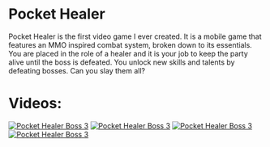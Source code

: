 # Pocket Healer

Pocket Healer is the first video game I ever created. It is a mobile game that features an MMO inspired combat system, broken down to its essentials. You are placed in the role of a healer and it is your job to keep the party alive until the boss is defeated. You unlock new skills and talents by defeating bosses. Can you slay them all?

# Videos:

[![Pocket Healer Boss 3](http://img.youtube.com/vi/uIfE-irobDI/0.jpg)](https://www.youtube.com/watch?v=uIfE-irobDI&list=PL1yhS38OeSNoyPmWPKO-_lNmM2QNMxUwk&index=2 "Pocket Healer Boss 3")
[![Pocket Healer Boss 3](http://img.youtube.com/vi/iGBp8R1NC6g/0.jpg)](https://www.youtube.com/watch?v=iGBp8R1NC6g&list=PL1yhS38OeSNoyPmWPKO-_lNmM2QNMxUwk&index=3 "Pocket Healer Boss 3")
[![Pocket Healer Boss 3](http://img.youtube.com/vi/s5mnnNnmLZs/0.jpg)](https://www.youtube.com/watch?v=s5mnnNnmLZs&list=PL1yhS38OeSNoyPmWPKO-_lNmM2QNMxUwk&index=4 "Pocket Healer Boss 3")
[![Pocket Healer Boss 3](http://img.youtube.com/vi/kQaP3TPOkbo/0.jpg)](https://www.youtube.com/watch?v=kQaP3TPOkbo&list=PL1yhS38OeSNoyPmWPKO-_lNmM2QNMxUwk&index=5 "Pocket Healer Boss 3")
